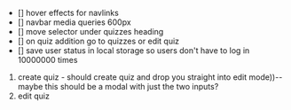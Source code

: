 - [] hover effects for navlinks
- [] navbar media queries 600px
- [] move selector under quizzes heading
- [] on quiz addition go to quizzes or edit quiz
- [] save user status in local storage so users don't have to log in 10000000 times
1) create quiz - should create quiz and drop you straight into edit mode))--maybe this should be a modal with just the two inputs?
2) edit quiz

